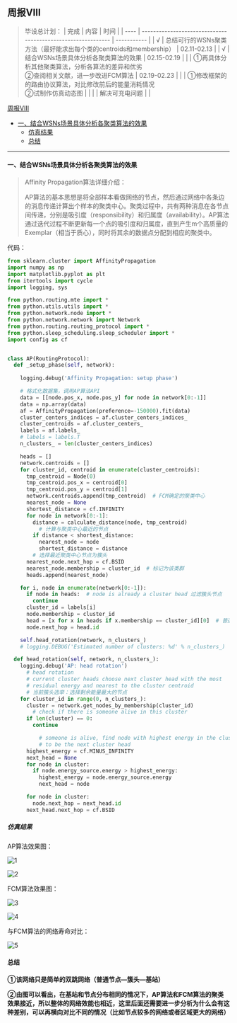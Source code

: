 ## 周报Ⅷ

> 毕设总计划：
> | 完成 | 内容                                                         | 时间        |
> | ---- | ------------------------------------------------------------ | ----------- |
> | √    | 总结可行的WSNs聚类方法（最好能求出每个类的centroids和membership） | 02.11-02.13 |
> | √    | 结合WSNs场景具体分析各聚类算法的效果                         | 02.15-02.19 |
> |      | ①再具体分析其他聚类算法，分析各算法的差异和优劣<br>②查阅相关文献，进一步改进FCM算法 | 02.19-02.23 |
> |      | ①修改框架的的路由协议算法，对比修改前后的能量消耗情况<br>②试制作仿真动态图 |             |
> |      | 解决可充电问题                                               |             |



 [周报Ⅷ](#%E5%91%A8%E6%8A%A5%E2%85%B7)                                                                                   
* [一、结合WSNs场景具体分析各聚类算法的效果](#%E4%B8%80%E7%BB%93%E5%90%88wsns%E5%9C%BA%E6%99%AF%E5%85%B7%E4%BD%93%E5%88%86%E6%9E%90%E5%90%84%E8%81%9A%E7%B1%BB%E7%AE%97%E6%B3%95%E7%9A%84%E6%95%88%E6%9E%9C)                                     
  * [仿真结果](#%E4%BB%BF%E7%9C%9F%E7%BB%93%E6%9E%9C)                                                                   
  * [总结](#%E6%80%BB%E7%BB%93) 



---



#### 一、结合WSNs场景具体分析各聚类算法的效果

> Affinity Propagation算法详细介绍：
>
> AP算法的基本思想是将全部样本看做网络的节点，然后通过网络中各条边的消息传递计算出个样本的聚类中心。聚类过程中，共有两种消息在各节点间传递，分别是吸引度（responsibility）和归属度（availability）。AP算法通过迭代过程不断更新每一个点的吸引度和归属度，直到产生m个高质量的Exemplar（相当于质心），同时将其余的数据点分配到相应的聚类中。

代码：

```python
from sklearn.cluster import AffinityPropagation
import numpy as np
import matplotlib.pyplot as plt
from itertools import cycle
import logging, sys

from python.routing.mte import *
from python.utils.utils import *
from python.network.node import *
from python.network.network import Network
from python.routing.routing_protocol import *
from python.sleep_scheduling.sleep_scheduler import *
import config as cf


class AP(RoutingProtocol):
  def _setup_phase(self, network):
        
    logging.debug('Affinity Propagation: setup phase')

    # 格式化数据集，调用AP算法API
    data = [[node.pos_x, node.pos_y] for node in network[0:-1]]
    data = np.array(data)
    af = AffinityPropagation(preference=-150000).fit(data)
    cluster_centers_indices = af.cluster_centers_indices_
    cluster_centroids = af.cluster_centers_
    labels = af.labels_
    # labels = labels.T
    n_clusters_ = len(cluster_centers_indices)

    heads = []
    network.centroids = []
    for cluster_id, centroid in enumerate(cluster_centroids):
      tmp_centroid = Node(0)
      tmp_centroid.pos_x = centroid[0]
      tmp_centroid.pos_y = centroid[1]
      network.centroids.append(tmp_centroid)  # FCM确定的聚类中心
      nearest_node = None
      shortest_distance = cf.INFINITY
      for node in network[0:-1]:
        distance = calculate_distance(node, tmp_centroid)
          # 计算与聚类中心最近的节点
        if distance < shortest_distance:
          nearest_node = node
          shortest_distance = distance
        # 选择最近聚类中心节点为簇头
      nearest_node.next_hop = cf.BSID
      nearest_node.membership = cluster_id  # 标记为该类群
      heads.append(nearest_node)

    for i, node in enumerate(network[0:-1]):
      if node in heads:  # node is already a cluster head 过滤簇头节点
        continue
      cluster_id = labels[i]
      node.membership = cluster_id
      head = [x for x in heads if x.membership == cluster_id][0]  # 普通节点选择该类群的簇头作为下一跳
      node.next_hop = head.id

    self.head_rotation(network, n_clusters_)
    # logging.DEBUG('Estimated number of clusters: %d' % n_clusters_)

  def head_rotation(self, network, n_clusters_):
    logging.debug('AP: head rotation')
      # head rotation
      # current cluster heads choose next cluster head with the most
      # residual energy and nearest to the cluster centroid
      # 当前簇头选举：选择剩余能量最大的节点
    for cluster_id in range(0, n_clusters_):
      cluster = network.get_nodes_by_membership(cluster_id)
        # check if there is someone alive in this cluster
      if len(cluster) == 0:
        continue

          # someone is alive, find node with highest energy in the cluster
          # to be the next cluster head
      highest_energy = cf.MINUS_INFINITY
      next_head = None
      for node in cluster:
        if node.energy_source.energy > highest_energy:
          highest_energy = node.energy_source.energy
          next_head = node

      for node in cluster:
        node.next_hop = next_head.id
      next_head.next_hop = cf.BSID


```



##### 仿真结果



AP算法效果图：

![1](https://github.com/HenryChen1/Graduation-design-of-Wireless-sensor-network/blob/master/pic/report-8-1.png)

![2](https://github.com/HenryChen1/Graduation-design-of-Wireless-sensor-network/blob/master/pic/report-8-2.png)

FCM算法效果图：

![3](https://github.com/HenryChen1/Graduation-design-of-Wireless-sensor-network/blob/master/pic/report-8-3.png)

![4](https://github.com/HenryChen1/Graduation-design-of-Wireless-sensor-network/blob/master/pic/report-8-4.png)

与FCM算法的网络寿命对比：

![5](https://github.com/HenryChen1/Graduation-design-of-Wireless-sensor-network/blob/master/pic/report-8-5.png)

#### 总结

**①该网络只是简单的双跳网络（普通节点—簇头—基站）**

**②由图可以看出，在基站和节点分布相同的情况下，AP算法和FCM算法的聚类效果接近，所以整体的网络效能也相近，这里后面还需要进一步分析为什么会有这种差别，可以再横向对比不同的情况（比如节点较多的网络或者区域更大的网络）**